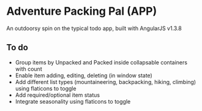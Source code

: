 # Adventure Packing Pal (APP)
An outdoorsy spin on the typical todo app, built with AngularJS v1.3.8

## To do
- Group items by Unpacked and Packed inside collapsable containers with count
- Enable item adding, editing, deleting (in window state)
- Add different list types (mountaineering, backpacking, hiking, climbing) using flaticons to toggle
- Add required/optional item status
- Integrate seasonality using flaticons to toggle
